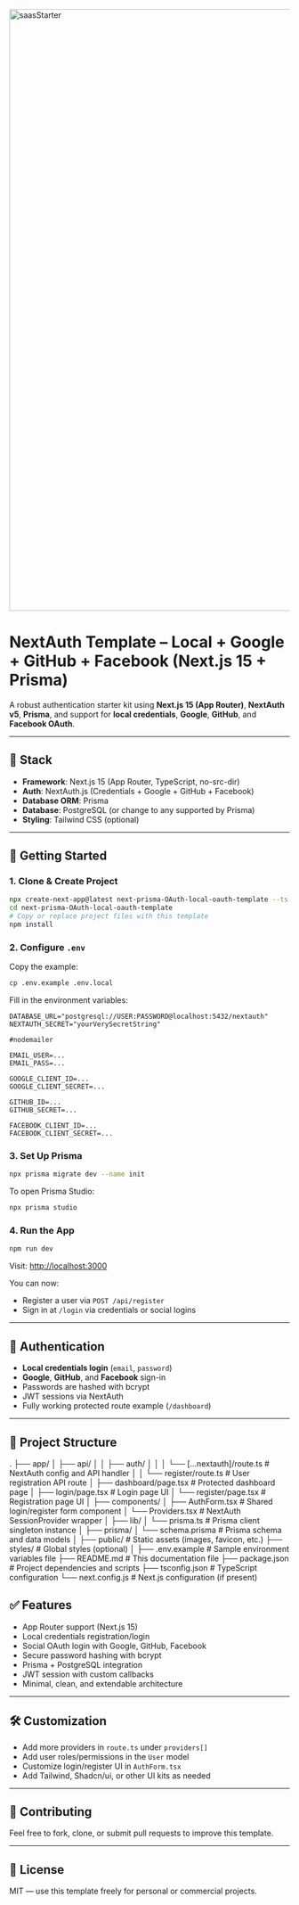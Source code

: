 
<img width="1920" height="1080" alt="saasStarter" src="https://github.com/user-attachments/assets/a030a2f3-a5d5-4093-b2ac-8c7fbf50258e" />


# NextAuth Template – Local + Google + GitHub + Facebook (Next.js 15 + Prisma)

A robust authentication starter kit using **Next.js 15 (App Router)**, **NextAuth v5**, **Prisma**, and support for **local credentials**, **Google**, **GitHub**, and **Facebook OAuth**.

---

## 🧱 Stack

* **Framework**: Next.js 15 (App Router, TypeScript, no-src-dir)
* **Auth**: NextAuth.js (Credentials + Google + GitHub + Facebook)
* **Database ORM**: Prisma
* **Database**: PostgreSQL (or change to any supported by Prisma)
* **Styling**: Tailwind CSS (optional)

---

## 🚀 Getting Started

### 1. Clone & Create Project

```bash
npx create-next-app@latest next-prisma-OAuth-local-oauth-template --ts --no-src-dir --app
cd next-prisma-OAuth-local-oauth-template
# Copy or replace project files with this template
npm install
```

### 2. Configure `.env`

Copy the example:

```bash
cp .env.example .env.local
```

Fill in the environment variables:

```env
DATABASE_URL="postgresql://USER:PASSWORD@localhost:5432/nextauth"
NEXTAUTH_SECRET="yourVerySecretString"

#nodemailer

EMAIL_USER=...
EMAIL_PASS=...

GOOGLE_CLIENT_ID=...
GOOGLE_CLIENT_SECRET=...

GITHUB_ID=...
GITHUB_SECRET=...

FACEBOOK_CLIENT_ID=...
FACEBOOK_CLIENT_SECRET=...
```

### 3. Set Up Prisma

```bash
npx prisma migrate dev --name init
```

To open Prisma Studio:

```bash
npx prisma studio
```

### 4. Run the App

```bash
npm run dev
```

Visit: [http://localhost:3000](http://localhost:3000)

You can now:

* Register a user via `POST /api/register`
* Sign in at `/login` via credentials or social logins

---

## 🔐 Authentication

* **Local credentials login** (`email`, `password`)
* **Google**, **GitHub**, and **Facebook** sign-in
* Passwords are hashed with bcrypt
* JWT sessions via NextAuth
* Fully working protected route example (`/dashboard`)

---

## 📁 Project Structure

.
├── app/
│   ├── api/
│   │   ├── auth/
│   │   │   └── [...nextauth]/route.ts       # NextAuth config and API handler
│   │   └── register/route.ts                 # User registration API route
│   ├── dashboard/page.tsx                    # Protected dashboard page
│   ├── login/page.tsx                        # Login page UI
│   └── register/page.tsx                     # Registration page UI
│
├── components/
│   ├── AuthForm.tsx                         # Shared login/register form component
│   └── Providers.tsx                        # NextAuth SessionProvider wrapper
│
├── lib/
│   └── prisma.ts                           # Prisma client singleton instance
│
├── prisma/
│   └── schema.prisma                       # Prisma schema and data models
│
├── public/                                # Static assets (images, favicon, etc.)
├── styles/                                # Global styles (optional)
│
├── .env.example                           # Sample environment variables file
├── README.md                             # This documentation file
├── package.json                          # Project dependencies and scripts
├── tsconfig.json                         # TypeScript configuration
└── next.config.js                        # Next.js configuration (if present)


## ✅ Features

* App Router support (Next.js 15)
* Local credentials registration/login
* Social OAuth login with Google, GitHub, Facebook
* Secure password hashing with bcrypt
* Prisma + PostgreSQL integration
* JWT session with custom callbacks
* Minimal, clean, and extendable architecture

---

## 🛠️ Customization

* Add more providers in `route.ts` under `providers[]`
* Add user roles/permissions in the `User` model
* Customize login/register UI in `AuthForm.tsx`
* Add Tailwind, Shadcn/ui, or other UI kits as needed

---

## 🤝 Contributing

Feel free to fork, clone, or submit pull requests to improve this template.

---

## 📄 License

MIT — use this template freely for personal or commercial projects.
